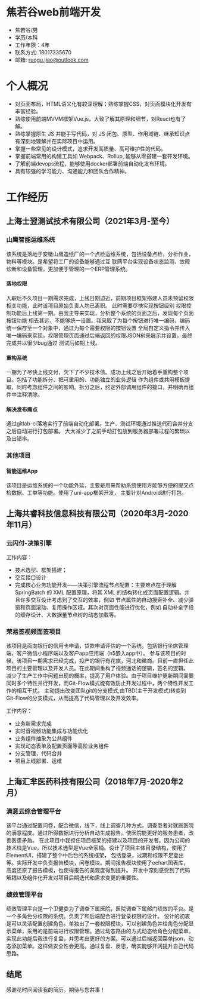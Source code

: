 # 焦若谷web前端开发

* 焦若谷/男
* 学历/本科
* 工作年限：4年
* 联系方式: 18017335670
* 邮箱: ruogu.jiao@outlook.com

# 个人概况
- 对页面布局，HTML语义化有较深理解；熟练掌握CSS，对页面模块化开发有丰富经验。
- 熟练使用前端MVVM框架Vue.js，大致了解其原理和细节，对React也有了解。
- 熟练掌握原生 JS 并能手写代码，对 JS 闭包、原型、作用域链、继承知识点有深刻地理解并在实际项目中运用。
- 掌握一些常见的设计模式，追求开发高质量、高可维护性的代码。
- 掌握前端常用的构建工具如 Webpack、Rollup, 能够从零搭建一套开发环境。
- 了解前端devops流程，能够使用docker部署前端自动化发布环境。
- 具有较强的学习能力、沟通能力和团队合作精神。

# 工作经历

## 上海士翌测试技术有限公司（2021年3月-至今）

### 山鹰智能运维系统
该系统是落地于安徽山鹰造纸厂的一个点检运维系统，包括设备点检，分析作业，物料等模块。是希望将工厂的设备能够通过互
联网平台实现设备状态监测、故障诊断和设备管理，更加便于管理的一个ERP管理系统。

#### 落地权限
入职后不久项目一期需求完成，上线日期迫近，前期项目框架搭建人员未预留权限相关功能，此时该项目原始负责人均已离职。
此时需要尽快实现按钮级别 权限控制功能后上线第一期。由我主导来实现，分析整个系统的页面之后，发现每个页面按钮功能
相去甚远，不能够统一设置。我采取了为每个按钮进行唯一编码，编码统一保存至一个对象中，通过为每个需要权限的按钮设置 
全局自定义指令并传入唯一编码来实现。权限管理页面通过后端返回的权限JSON树来展示并设置。最终完成并以很少bug通过
测试后如期上线。

#### 重构系统
一期为了尽快上线交付，欠下了不少技术债。成功上线之后开始着手重构整个项目。包括了功能拆分、把可重用的、功能独立的业务逻辑
作为组件或共用模板提取，同时考虑组件之间的影响。拆分之后，约定外部调用组件的接口，并明确再组件中注释清除。


#### 解决发布痛点
通过gitlab-ci落地实行了前端自动化部署。生产、测试环境通过推送代码合并分支之后自动进行打包部署。
大大减少了之前手动打包放到服务器部署过程的繁琐以及出错率。

### 其他项目
#### 智能运维App
该项目是运维系统的一个功能外延，主要是用来帮助系统使用方能够方便的提交点检数据、工单等功能。使用了uni-app框架开发，
主要针对Android进行打包。


## 上海共睿科技信息科技有限公司（2020年3月-2020年11月）

### 云闪付-决策引擎 
工作内容：
* 技术选型、框架搭建；
* 交互接口设计
* 完成核心业务功能开发——决策引擎流程节点配置：主要难点在于理解 SpringBatch 的 XML
配置原理，将其 XML 的结构转化成页面配置逻辑。并且许多交互设计考虑到了交互的效率，例如
节点属性的自动搜索补全、减少弹窗和页面滚动、复用操作区域。其次对页面性能进行优化，例如
自动补全字段的缓存设计、大数据量节点树的动态加载等。

### 荣易签视频面签项目
该项目是面向银行的信用卡申请，贷款申请评估的一个系统。包括银行坐席管理端，客户微信小程序端以及客户app应用端（h5嵌入app中）。 
参与该项目的时候，该项目一期需求已经完成，投产的银行有花旗，河北和徽商。目前一直担任此项目的主要管理以及开发人员。在此期间重构了视频通话的逻辑，签名的逻辑。
减少了生产工作中问题出现的概率，提高了用户体验。由于项目维护更新期间需要同时多个特性并行开发，而Git-Flow模式能有效防止开发过程中，两个特性开发工作的相互干扰。
主动提出改变团队git的分支模式,由TBD(主干开发模式)转变到Git-Flow的分支模式，从而提高了代码管理以及开发效率。<br>

工作内容：
* 业务新需求完成
* 实时音视频功能集成与功能优化
* 业务组件抽象为公共组件
* 实现动态表单及配置页面等高阶业务组件
* 分支管理，代码合并
* 项目上线部署、运维

## 上海汇芈医药科技有限公司（2018年7月-2020年2月）

### **满意云综合管理平台**

该平台通过配置问卷，配合微信，线下，线上调查几种方式，调查患者对就医医院的满意程度。通过所得数据进行分析自动生成报告。使医院能更好的服务患者，改善医患矛盾。
在此项目中我担任项目框架的搭建以及项目的开发者。因为公司的技术栈是Vue，所以技术选型是Vue全家桶。设计了项目主体目录结构，使用了ElementUI，搭建了整个中后台的系统框架，
包括登录，过期和权限不足登出等。实际开发中负责报告模块，问卷模块。期间报告模块使用了echart图表库，高度还原了报告模板，也使得报告的美观度得到提升。
开发中深刻感受到了代码解耦以及组件化开发对项目后期迭代和需求变更的重要性。

### **绩效管理平台**

绩效管理平台是一个卫健委为了调查下属医院，医院调查下属部门绩效的平台。是一个多角色分权限的系统。负责了和后端配合进行登录权限的设计。
设计的初衷是可以灵活配置创建角色。单独出了一套权限模块，可以创建角色并给角色分配显示菜单，采用的是前端进行权限管理。通过动态路由的方式动态给角色分配菜单。
实现此功能后我进行复盘，并思考出更好的方案。可以通过后端返回菜单json，动态添加菜单。这样做安全性会更高。通过复盘、反思，确实能够开阔提升自己代码思路。

## 结尾
感谢花时间阅读我的简历，期待与您共事！
